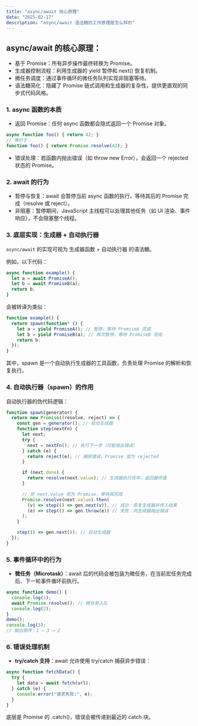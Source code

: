 ```yaml
---
title: "async/await 核心原理"
data: "2025-02-17"
description: "async/await 语法糖的工作原理是怎么样的"
---
```


## async/await 的核心原理：

- 基于 Promise：所有异步操作最终转换为 Promise。
- 生成器控制流程：利用生成器的 yield 暂停和 next() 恢复机制。
- 微任务调度：通过事件循环的微任务队列实现非阻塞等待。
- 语法糖简化：隐藏了 Promise 链式调用和生成器的复杂性，提供更直观的同步式代码风格。

### 1. async 函数的本质
- 返回 Promise：任何 async 函数都会隐式返回一个 Promise 对象。
```JAVASCRIPT
async function foo() { return 42; }
// 等价于：
function foo() { return Promise.resolve(42); }
```
- 错误处理：若函数内抛出错误（如 throw new Error），会返回一个 rejected 状态的 Promise。

### 2. await 的行为
- 暂停与恢复：await 会暂停当前 async 函数的执行，等待其后的 Promise 完成（resolve 或 reject）。
- 非阻塞：暂停期间，JavaScript 主线程可以处理其他任务（如 UI 渲染、事件响应），不会阻塞整个线程。

### 3. 底层实现：生成器 + 自动执行器

`async/await` 的实现可视为 生成器函数 + 自动执行器 的语法糖。

例如，以下代码：

```javascript
async function example() {
  let a = await PromiseA();
  let b = await PromiseB(a);
  return b;
}
```
会被转译为类似：

```javascript
function example() {
  return spawn(function* () {
    let a = yield PromiseA(); // 暂停，等待 PromiseA 完成
    let b = yield PromiseB(a); // 再次暂停，等待 PromiseB 完成
    return b;
  });
}
```
其中，spawn 是一个自动执行生成器的工具函数，负责处理 Promise 的解析和恢复执行。

### 4. 自动执行器（spawn）的作用

自动执行器的伪代码逻辑：

```javascript
function spawn(generator) {
  return new Promise((resolve, reject) => {
    const gen = generator(); // 启动生成器
    function step(nextFn) {
      let next;
      try {
        next = nextFn(); // 执行下一步（可能抛出错误）
      } catch (e) {
        return reject(e); // 捕获错误，Promise 变为 rejected
      }

      if (next.done) {
        return resolve(next.value); // 生成器执行完毕，返回最终值
      }

      // 将 next.value 视为 Promise，等待其完成
      Promise.resolve(next.value).then(
        (v) => step(() => gen.next(v)), // 成功：恢复生成器并传入结果
        (e) => step(() => gen.throw(e)) // 失败：向生成器抛出错误
      );
    }

    step(() => gen.next()); // 启动生成器
  });
}

```

### 5. 事件循环中的行为
- **微任务（Microtask）**：await 后的代码会被包装为微任务，在当前宏任务完成后、下一轮事件循环前执行。

```javascript
async function demo() {
  console.log(1);
  await Promise.resolve(); // 微任务入队
  console.log(2);
}
demo();
console.log(3);
// 输出顺序：1 → 3 → 2

```

### 6. 错误处理机制
- **try/catch 支持**：await 允许使用 try/catch 捕获异步错误：
```javascript
async function fetchData() {
  try {
    let data = await fetch(url);
  } catch (e) {
    console.error("请求失败:", e);
  }
}
```
底层是 Promise 的 .catch()，错误会被传递到最近的 catch 块。


